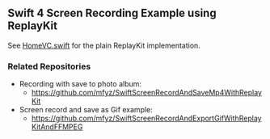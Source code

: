 ## Swift 4 Screen Recording Example using ReplayKit

See [HomeVC.swift](SwiftScreenRecordWithReplayKit/HomeVC.swift) for the plain ReplayKit implementation.

### Related Repositories

- Recording with save to photo album:
  - https://github.com/mfyz/SwiftScreenRecordAndSaveMp4WithReplayKit
- Screen record and save as Gif example:
  - https://github.com/mfyz/SwiftScreenRecordAndExportGifWithReplayKitAndFFMPEG
